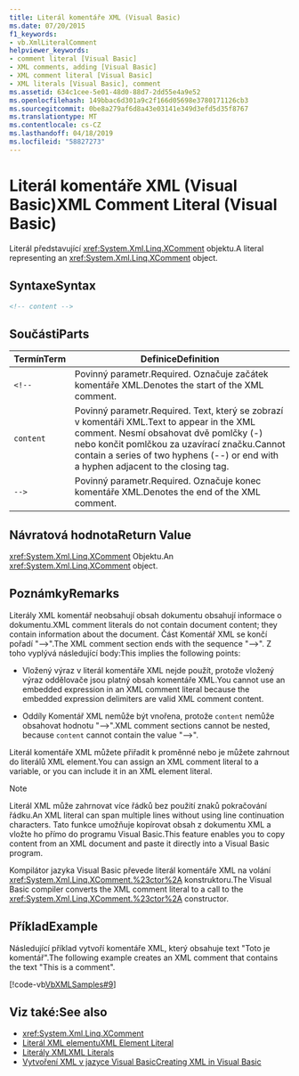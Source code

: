 ```yaml
---
title: Literál komentáře XML (Visual Basic)
ms.date: 07/20/2015
f1_keywords:
- vb.XmlLiteralComment
helpviewer_keywords:
- comment literal [Visual Basic]
- XML comments, adding [Visual Basic]
- XML comment literal [Visual Basic]
- XML literals [Visual Basic], comment
ms.assetid: 634c1cee-5e01-48d0-88d7-2dd55e4a9e52
ms.openlocfilehash: 149bbac6d301a9c2f166d05698e3780171126cb3
ms.sourcegitcommit: 0be8a279af6d8a43e03141e349d3efd5d35f8767
ms.translationtype: MT
ms.contentlocale: cs-CZ
ms.lasthandoff: 04/18/2019
ms.locfileid: "58827273"
---
```

# <a name="xml-comment-literal-visual-basic"></a><span data-ttu-id="69a7f-102">Literál komentáře XML (Visual Basic)</span><span class="sxs-lookup"><span data-stu-id="69a7f-102">XML Comment Literal (Visual Basic)</span></span>
<span data-ttu-id="69a7f-103">Literál představující <xref:System.Xml.Linq.XComment> objektu.</span><span class="sxs-lookup"><span data-stu-id="69a7f-103">A literal representing an <xref:System.Xml.Linq.XComment> object.</span></span>  
  
## <a name="syntax"></a><span data-ttu-id="69a7f-104">Syntaxe</span><span class="sxs-lookup"><span data-stu-id="69a7f-104">Syntax</span></span>  
  
```xml  
<!-- content -->  
```  
  
## <a name="parts"></a><span data-ttu-id="69a7f-105">Součásti</span><span class="sxs-lookup"><span data-stu-id="69a7f-105">Parts</span></span>  
  
|<span data-ttu-id="69a7f-106">Termín</span><span class="sxs-lookup"><span data-stu-id="69a7f-106">Term</span></span>|<span data-ttu-id="69a7f-107">Definice</span><span class="sxs-lookup"><span data-stu-id="69a7f-107">Definition</span></span>|  
|---|---|  
|`<!--`|<span data-ttu-id="69a7f-108">Povinný parametr.</span><span class="sxs-lookup"><span data-stu-id="69a7f-108">Required.</span></span> <span data-ttu-id="69a7f-109">Označuje začátek komentáře XML.</span><span class="sxs-lookup"><span data-stu-id="69a7f-109">Denotes the start of the XML comment.</span></span>|  
|`content`|<span data-ttu-id="69a7f-110">Povinný parametr.</span><span class="sxs-lookup"><span data-stu-id="69a7f-110">Required.</span></span> <span data-ttu-id="69a7f-111">Text, který se zobrazí v komentáři XML.</span><span class="sxs-lookup"><span data-stu-id="69a7f-111">Text to appear in the XML comment.</span></span> <span data-ttu-id="69a7f-112">Nesmí obsahovat dvě pomlčky (-) nebo končit pomlčkou za uzavírací značku.</span><span class="sxs-lookup"><span data-stu-id="69a7f-112">Cannot contain a series of two hyphens (--) or end with a hyphen adjacent to the closing tag.</span></span>|  
|`-->`|<span data-ttu-id="69a7f-113">Povinný parametr.</span><span class="sxs-lookup"><span data-stu-id="69a7f-113">Required.</span></span> <span data-ttu-id="69a7f-114">Označuje konec komentáře XML.</span><span class="sxs-lookup"><span data-stu-id="69a7f-114">Denotes the end of the XML comment.</span></span>|  
  
## <a name="return-value"></a><span data-ttu-id="69a7f-115">Návratová hodnota</span><span class="sxs-lookup"><span data-stu-id="69a7f-115">Return Value</span></span>  
 <span data-ttu-id="69a7f-116"><xref:System.Xml.Linq.XComment> Objektu.</span><span class="sxs-lookup"><span data-stu-id="69a7f-116">An <xref:System.Xml.Linq.XComment> object.</span></span>  
  
## <a name="remarks"></a><span data-ttu-id="69a7f-117">Poznámky</span><span class="sxs-lookup"><span data-stu-id="69a7f-117">Remarks</span></span>  
 <span data-ttu-id="69a7f-118">Literály XML komentář neobsahují obsah dokumentu obsahují informace o dokumentu.</span><span class="sxs-lookup"><span data-stu-id="69a7f-118">XML comment literals do not contain document content; they contain information about the document.</span></span> <span data-ttu-id="69a7f-119">Část Komentář XML se končí pořadí "-->".</span><span class="sxs-lookup"><span data-stu-id="69a7f-119">The XML comment section ends with the sequence "-->".</span></span> <span data-ttu-id="69a7f-120">Z toho vyplývá následující body:</span><span class="sxs-lookup"><span data-stu-id="69a7f-120">This implies the following points:</span></span>  
  
-   <span data-ttu-id="69a7f-121">Vložený výraz v literál komentáře XML nejde použít, protože vložený výraz oddělovače jsou platný obsah komentáře XML.</span><span class="sxs-lookup"><span data-stu-id="69a7f-121">You cannot use an embedded expression in an XML comment literal because the embedded expression delimiters are valid XML comment content.</span></span>  
  
-   <span data-ttu-id="69a7f-122">Oddíly Komentář XML nemůže být vnořena, protože `content` nemůže obsahovat hodnotu "-->".</span><span class="sxs-lookup"><span data-stu-id="69a7f-122">XML comment sections cannot be nested, because `content` cannot contain the value "-->".</span></span>  
  
 <span data-ttu-id="69a7f-123">Literál komentáře XML můžete přiřadit k proměnné nebo je můžete zahrnout do literálů XML element.</span><span class="sxs-lookup"><span data-stu-id="69a7f-123">You can assign an XML comment literal to a variable, or you can include it in an XML element literal.</span></span>  
  
> [!NOTE]
>  <span data-ttu-id="69a7f-124">Literál XML může zahrnovat více řádků bez použití znaků pokračování řádku.</span><span class="sxs-lookup"><span data-stu-id="69a7f-124">An XML literal can span multiple lines without using line continuation characters.</span></span> <span data-ttu-id="69a7f-125">Tato funkce umožňuje kopírovat obsah z dokumentu XML a vložte ho přímo do programu Visual Basic.</span><span class="sxs-lookup"><span data-stu-id="69a7f-125">This feature enables you to copy content from an XML document and paste it directly into a Visual Basic program.</span></span>  
  
 <span data-ttu-id="69a7f-126">Kompilátor jazyka Visual Basic převede literál komentáře XML na volání <xref:System.Xml.Linq.XComment.%23ctor%2A> konstruktoru.</span><span class="sxs-lookup"><span data-stu-id="69a7f-126">The Visual Basic compiler converts the XML comment literal to a call to the <xref:System.Xml.Linq.XComment.%23ctor%2A> constructor.</span></span>  
  
## <a name="example"></a><span data-ttu-id="69a7f-127">Příklad</span><span class="sxs-lookup"><span data-stu-id="69a7f-127">Example</span></span>  
 <span data-ttu-id="69a7f-128">Následující příklad vytvoří komentáře XML, který obsahuje text "Toto je komentář".</span><span class="sxs-lookup"><span data-stu-id="69a7f-128">The following example creates an XML comment that contains the text "This is a comment".</span></span>  
  
 [!code-vb[VbXMLSamples#9](~/samples/snippets/visualbasic/VS_Snippets_VBCSharp/VbXMLSamples/VB/XMLSamples4.vb#9)]  
  
## <a name="see-also"></a><span data-ttu-id="69a7f-129">Viz také:</span><span class="sxs-lookup"><span data-stu-id="69a7f-129">See also</span></span>

- <xref:System.Xml.Linq.XComment>
- [<span data-ttu-id="69a7f-130">Literál XML elementu</span><span class="sxs-lookup"><span data-stu-id="69a7f-130">XML Element Literal</span></span>](../../../visual-basic/language-reference/xml-literals/xml-element-literal.md)
- [<span data-ttu-id="69a7f-131">Literály XML</span><span class="sxs-lookup"><span data-stu-id="69a7f-131">XML Literals</span></span>](../../../visual-basic/language-reference/xml-literals/index.md)
- [<span data-ttu-id="69a7f-132">Vytvoření XML v jazyce Visual Basic</span><span class="sxs-lookup"><span data-stu-id="69a7f-132">Creating XML in Visual Basic</span></span>](../../../visual-basic/programming-guide/language-features/xml/creating-xml.md)
